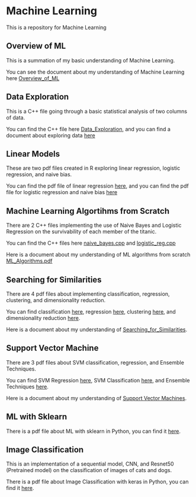 # Machine Learning
This is a repository for Machine Learning

## Overview of ML

This is a summation of my basic understanding of Machine Learning.

You can see the document about my understanding of Machine Learning here [Overview_of_ML](Overview_of_ML.pdf)

## Data Exploration

This is a C++ file going through a basic statistical analysis of two columns of data.

You can find the C++ file here [Data_Exploration](Data_Exploration.cpp), and you can find a document about exploring data [here](Data_Exploration.pdf)

## Linear Models

These are two pdf files created in R exploring linear regression, logistic regression, and naive bias.

You can find the pdf file of linear regression [here](Regression.pdf), and you can find the pdf file for logistic regression and naive bias [here](Classification.pdf)

## Machine Learning Algortihms from Scratch

There are 2 C++ files implementing the use of Naive Bayes and Logistic Regression on the survivability of each member of the titanic.

You can find the C++ files here [naive_bayes.cpp](naive_bayes.cpp) and [logistic_reg.cpp](logistic_reg.cpp)

Here is a document about my understanding of ML algorithms from scratch [ML_Algorithms.pdf](ML_Algorithms.pdf)

## Searching for Similarities

There are 4 pdf files about implementing classification, regression, clustering, and dimensionality reduction.

You can find classification [here](Notebook1.pdf), regression [here](Notebook2_1.pdf), clustering [here](Clustering.pdf), and dimensionality reduction [here](Notebook4.pdf).

Here is a document about my understanding of [Searching_for_Similarities](SearchingforSimilarity.pdf).

## Support Vector Machine

There are 3 pdf files about SVM classification, regression, and Ensemble Techniques.

You can find SVM Regression [here](Notebook_1_Regression.pdf), SVM Classification [here](Notebook_2_Classification.pdf), and Ensemble Techniques [here](Notebook3_EM.nb.pdf).

Here is a document about my understanding of [Support Vector Machines](SVM.pdf).

## ML with Sklearn

There is a pdf file about ML with sklearn in Python, you can find it [here](ML_sklearn.pdf).

## Image Classification

This is an implementation of a sequential model, CNN, and Resnet50 (Pretrained model) on the classification of images of cats and dogs.

There is a pdf file about Image Classification with keras in Python, you can find it [here](DogCatClass.ipynb_-_Colaboratory.pdf).
